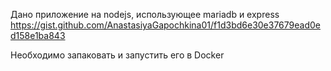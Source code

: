 Дано приложение на nodejs, использующее mariadb и express \
https://gist.github.com/AnastasiyaGapochkina01/f1d3bd6e30e37679ead0ed158e1ba843

Необходимо запаковать и запустить его в Docker
